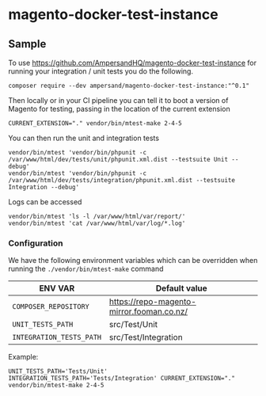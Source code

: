 # magento-docker-test-instance

## Sample

To use https://github.com/AmpersandHQ/magento-docker-test-instance for running your integration / unit tests you do the following.

```
composer require --dev ampersand/magento-docker-test-instance:"^0.1"
```

Then locally or in your CI pipeline you can tell it to boot a version of Magento for testing, passing in the location of the current extension

```
CURRENT_EXTENSION="." vendor/bin/mtest-make 2-4-5
```

You can then run the unit and integration tests
```
vendor/bin/mtest 'vendor/bin/phpunit -c /var/www/html/dev/tests/unit/phpunit.xml.dist --testsuite Unit --debug'
vendor/bin/mtest 'vendor/bin/phpunit -c /var/www/html/dev/tests/integration/phpunit.xml.dist --testsuite Integration --debug'
```

Logs can be accessed
```
vendor/bin/mtest 'ls -l /var/www/html/var/report/'
vendor/bin/mtest 'cat /var/www/html/var/log/*.log'
```

### Configuration

We have the following environment variables which can be overridden when running the `./vendor/bin/mtest-make` command

| ENV VAR  	 | Default value	|
|------------|---------------|
| `COMPOSER_REPOSITORY` 	 | https://repo-magento-mirror.fooman.co.nz/ |
| `UNIT_TESTS_PATH`  | src/Test/Unit |
| `INTEGRATION_TESTS_PATH`	 | 	src/Test/Integration          |

Example: 
```
UNIT_TESTS_PATH='Tests/Unit' INTEGRATION_TESTS_PATH='Tests/Integration' CURRENT_EXTENSION="." vendor/bin/mtest-make 2-4-5
```
